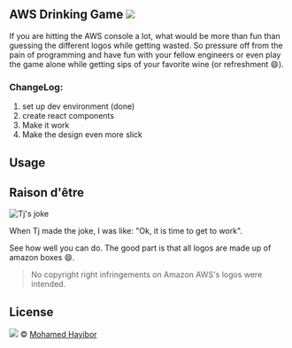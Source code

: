 

AWS Drinking Game ![](https://img.shields.io/badge/status-stable-green.svg)
----

If you are hitting the AWS console a lot, what would be more than fun than guessing the different logos while getting wasted. So pressure off from the pain of programming and have fun with your fellow engineers or even play the game alone while getting sips of your favorite wine (or refreshment :smile:).

### ChangeLog:
1. set up dev environment (done)
2. create react components
3. Make it work
4. Make the design even more slick

## Usage

## Raison d'être

![Tj's joke](http://res.cloudinary.com/masteryoperation/image/upload/v1459909468/AwsJoke_zvsv1b.png)

When Tj made the joke, I was like: "Ok, it is time to get to work".

See how well you can do. The good part is that all logos are made up of amazon boxes :smile:.

> No copyright right infringements on Amazon AWS's logos were intended.

## License
![](https://img.shields.io/badge/license-MIT-blue.svg) © [Mohamed Hayibor](https://github.com/mohamedhayibor)
